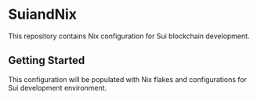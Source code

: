 # SuiandNix

This repository contains Nix configuration for Sui blockchain development.

## Getting Started

This configuration will be populated with Nix flakes and configurations for Sui development environment.
